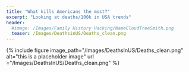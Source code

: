 ```yaml
---
title: "What kills Americans the most?"
excerpt: "Looking at deaths/100k in USA trends"
header:
  #image: /Images/Family History Hacking/NameCloudTreeSmith.png
  teaser: /Images/DeathsinUS/Deaths_clean.png
---
```



{% include figure image_path="/Images/DeathsInUS/Deaths_clean.png" alt="this is a placeholder image"  url ="/Images/DeathsInUS/Deaths_clean.png" %}
